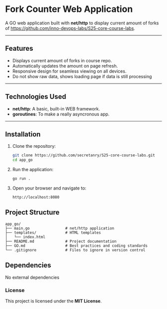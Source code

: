 # Fork Counter Web Application

A GO web application built with **net/http** to display current amount of forks of https://github.com/inno-devops-labs/S25-core-course-labs.

---

## **Features**
- Displays current amount of forks in course repo.
- Automatically updates the amount on page refresh.
- Responsive design for seamless viewing on all devices.
- Do not show raw data, shows loading page if data is still processing

---

## **Technologies Used**
- **net/http**: A basic, built-in WEB framework.
- **goroutines**: To make a really asyncronous app.

---

## **Installation**

1. Clone the repository:
   ```bash
   git clone https://github.com/secretanry/S25-core-course-labs.git
   cd app_go
2. Run the application:
   ```bash
   go run .
3. Open your browser and navigate to:
   ```text
   http://localhost:8080

## **Project Structure**
```
app_go/
├── main.go                # net/http application
├── templates/             # HTML templates
│   └── index.html
├── README.md              # Project documentation
├── GO.md                  # Best practices and coding standards
└── .gitignore             # Files to ignore in version control
```


## **Dependencies**
No external dependencies

### **License**
This project is licensed under the **MIT License**.